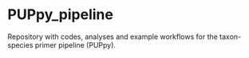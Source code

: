 # PUPpy_pipeline
Repository with codes, analyses and example workflows for the taxon-species primer pipeline (PUPpy).
